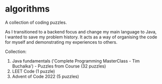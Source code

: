 # algorithms
A collection of coding puzzles.

As I transitioned to a backend focus and change my main language to Java, I wanted to save my problem history.
It acts as a way of organising the code for myself and demonstrating my experiences to others.

Collection:

1. Java fundamentals ('Complete Programming MasterClass - Tim Buchalka') - Puzzles from Course (32 puzzles)
2. LEET Code (1 puzzle)
3. Advent of Code 2022 (5 puzzles)
